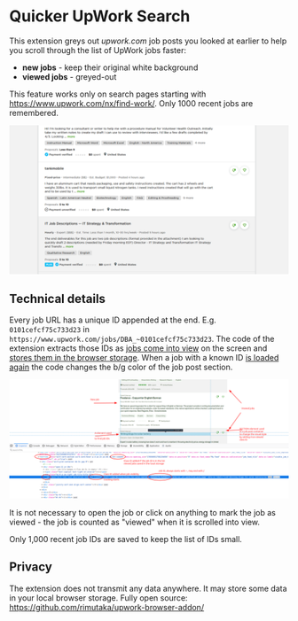 # Quicker UpWork Search

This extension greys out _upwork.com_ job posts you looked at earlier to help you scroll through the list of UpWork jobs faster:

- **new jobs** - keep their original white background
- **viewed jobs** - greyed-out
 
This feature works only on search pages starting with https://www.upwork.com/nx/find-work/. Only 1000 recent jobs are remembered.

![UpWork screen with viewed jobs](imgs/screen-with-viewed-jobs.png)

## Technical details

Every job URL has a unique ID appended at the end. E.g. `0101cefcf75c733d23` in `https://www.upwork.com/jobs/DBA_~0101cefcf75c733d23`. The code of the extension extracts those IDs as [jobs come into view](https://developer.mozilla.org/en-US/docs/Web/API/Intersection_Observer_API) on the screen and [stores them in the browser storage](https://developer.mozilla.org/en-US/docs/Web/API/Storage). When a job with a known ID [is loaded again](https://developer.mozilla.org/en-US/docs/Web/API/MutationObserver) the code changes the b/g color of the job post section.

![UpWork screen with viewed jobs](imgs/tech-details.png)

It is not necessary to open the job or click on anything to mark the job as viewed - the job is counted as "viewed" when it is scrolled into view.

Only 1,000 recent job IDs are saved to keep the list of IDs small.

## Privacy

The extension does not transmit any data anywhere. It may store some data in your local browser storage. Fully open source: https://github.com/rimutaka/upwork-browser-addon/